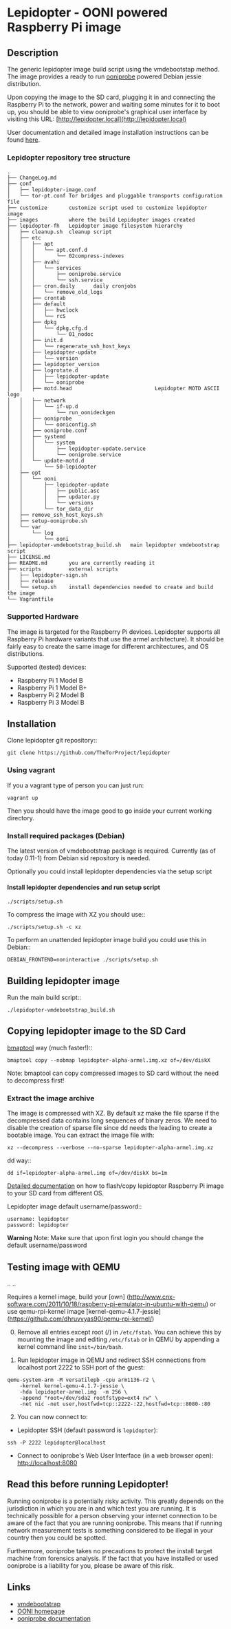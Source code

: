 # Lepidopter - OONI powered Raspberry Pi image

## Description
The generic lepidopter image build script using the vmdebootstap method.
The image provides a ready to run
[ooniprobe](https://github.com/TheTorProject/ooni-probe) powered Debian jessie
distribution.

Upon copying the image to the SD card, plugging it in and connecting the
Raspberry Pi to the network, power and waiting some minutes for it to boot up,
you should be able to view ooniprobe's graphical user interface by visiting
this URL: [http://lepidopter.local](http://lepidopter.local)

User documentation and detailed image installation instructions can be found
[here](https://ooni.torproject.org/install/lepidopter/).

### Lepidopter repository tree structure

```
.
├── ChangeLog.md
├── conf
│   ├── lepidopter-image.conf
│   └── tor-pt.conf Tor bridges and pluggable transports configuration file
├── customize       customize script used to customize lepidopter image
├── images          where the build Lepidopter images created
├── lepidopter-fh   Lepidopter image filesystem hierarchy
│   ├── cleanup.sh  cleanup script
│   ├── etc
│   │   ├── apt
│   │   │   └── apt.conf.d
│   │   │       └── 02compress-indexes
│   │   ├── avahi
│   │   │   └── services
│   │   │       ├── ooniprobe.service
│   │   │       └── ssh.service
│   │   ├── cron.daily      daily cronjobs
│   │   │   └── remove_old_logs
│   │   ├── crontab
│   │   ├── default
│   │   │   ├── hwclock
│   │   │   └── rcS
│   │   ├── dpkg
│   │   │   └── dpkg.cfg.d
│   │   │       └── 01_nodoc
│   │   ├── init.d
│   │   │   └── regenerate_ssh_host_keys
│   │   ├── lepidopter-update
│   │   │   └── version
│   │   ├── lepidopter_version
│   │   ├── logrotate.d
│   │   │   ├── lepidopter-update
│   │   │   └── ooniprobe
│   │   ├── motd.head                           Lepidopter MOTD ASCII logo
│   │   ├── network
│   │   │   └── if-up.d
│   │   │       └── run_oonideckgen
│   │   ├── ooniprobe
│   │   │   └── ooniconfig.sh
│   │   ├── ooniprobe.conf
│   │   ├── systemd
│   │   │   └── system
│   │   │       ├── lepidopter-update.service
│   │   │       └── ooniprobe.service
│   │   └── update-motd.d
│   │       └── 50-lepidopter
│   ├── opt
│   │   └── ooni
│   │       ├── lepidopter-update
│   │       │   ├── public.asc
│   │       │   ├── updater.py
│   │       │   └── versions
│   │       └── tor_data_dir
│   ├── remove_ssh_host_keys.sh
│   ├── setup-ooniprobe.sh
│   └── var
│       └── log
│           └── ooni
├── lepidopter-vmdebootstrap_build.sh   main lepidopter vmdebootstrap script
├── LICENSE.md
├── README.md       you are currently reading it
├── scripts         external scripts
│   ├── lepidopter-sign.sh
│   ├── release
│   └── setup.sh    install dependencies needed to create and build the image 
└── Vagrantfile
```

### Supported Hardware

The image is targeted for the Raspberry Pi devices.
Lepidopter supports all Raspberry Pi hardware variants that use the armel
architecture). It should be fairly easy to create the same image for different
architectures, and OS distributions.

Supported (tested) devices:
* Raspberry Pi 1 Model B
* Raspberry Pi 1 Model B+
* Raspberry Pi 2 Model B
* Raspberry Pi 3 Model B

## Installation

Clone lepidopter git repository::

```
git clone https://github.com/TheTorProject/lepidopter
```

### Using vagrant

If you a vagrant type of person you can just run:

```
vagrant up
```

Then you should have the image good to go inside your current working directory.

### Install required packages (Debian)

The latest version of vmdebootstrap package is required.
Currently (as of today 0.11-1) from Debian sid repository is needed.

Optionally you could install lepidopter dependencies via the setup script

#### Install lepidopter dependencies and run setup script

```
./scripts/setup.sh
```
To compress the image with XZ you should use::
```
./scripts/setup.sh -c xz
```

To perform an unattended lepidopter image build you could use this in Debian::

```
DEBIAN_FRONTEND=noninteractive ./scripts/setup.sh
```

## Building lepidopter image

Run the main build script::

```
./lepidopter-vmdebootstrap_build.sh
```

## Copying lepidopter image to the SD Card

[bmaptool](https://source.tizen.org/documentation/reference/bmaptool)
way (much faster!)::

```
bmaptool copy --nobmap lepidopter-alpha-armel.img.xz of=/dev/diskX
```

Note: bmaptool can copy compressed images to SD card without the need to 
decompress first!

### Extract the image archive

The image is compressed with XZ. By default xz make the file sparse if the
decompressed data contains long sequences of binary zeros. We need to disable
the creation of sparse file since dd needs the leading to create a bootable
image. You can extract the image file with:

`xz --decompress --verbose --no-sparse lepidopter-alpha-armel.img.xz`


dd way::

```
dd if=lepidopter-alpha-armel.img of=/dev/diskX bs=1m
```

[Detailed documentation](http://elinux.org/RPi_Easy_SD_Card_Setup#SD_card_setup)
on how to flash/copy lepidopter Raspberry Pi image to your SD card from
different OS.

Lepidopter image default username/password::

```
username: lepidopter
password: lepidopter
```

**Warning** Note:
Make sure that upon first login you should change the default username/password

## Testing image with QEMU
.. ..

<!--- TODO: Create your own kernel how-to -->
Requires a kernel image, build your 
[own]
(http://www.cnx-software.com/2011/10/18/raspberry-pi-emulator-in-ubuntu-with-qemu)
or use qemu-rpi-kernel image [kernel-qemu-4.1.7-jessie]
(https://github.com/dhruvvyas90/qemu-rpi-kernel/)

0) Remove all entries except root (/) in `/etc/fstab`. You can achieve this by
mounting the image and editing `/etc/fstab` or in QEMU by appending a kernel
command line `init=/bin/bash`.

1) Run lepidopter image in QEMU and redirect SSH connections from localhost
port 2222 to SSH port of the guest:

```
qemu-system-arm -M versatilepb -cpu arm1136-r2 \
    -kernel kernel-qemu-4.1.7-jessie \
    -hda lepidopter-armel.img  -m 256 \
    -append "root=/dev/sda2 rootfstype=ext4 rw" \
    -net nic -net user,hostfwd=tcp::2222-:22,hostfwd=tcp::8080-:80
```

2) You can now connect to:


* Lepidopter SSH (default password is `lepidopter`):

```
ssh -P 2222 lepidopter@localhost
```

* Connect to ooniprobe's Web User Interface (in a web browser open):
[http://localhost:8080](http://localhost:8080)

## Read this before running Lepidopter!

Running ooniprobe is a potentially risky activity. This greatly depends on the
jurisdiction in which you are in and which test you are running. It is
technically possible for a person observing your internet connection to be
aware of the fact that you are running ooniprobe. This means that if running
network measurement tests is something considered to be illegal in your country
then you could be spotted.

Furthermore, ooniprobe takes no precautions to protect the install target
machine from forensics analysis. If the fact that you have installed or used
ooniprobe is a liability for you, please be aware of this risk.

## Links
* [vmdebootstrap](http://liw.fi/vmdebootstrap/)
* [OONI homepage](https://ooni.torproject.org)
* [ooniprobe documentation](https://ooni.torproject.org/docs/#using-ooniprobe)
